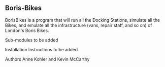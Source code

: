 Boris-Bikes
--------------

BorisBikes is a program that will run all the Docking Stations, simulate all the Bikes, and emulate all the infrastructure (vans, repair staff, and so on) of London's Boris Bikes.


Sub-modules
to be added

Installation Instructions
to be added



Authors 
Anne Kohler and Kevin McCarthy
